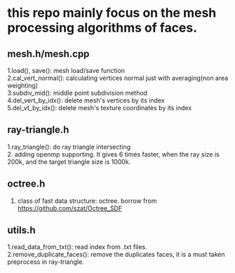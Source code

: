# this repo mainly focus on the mesh processing algorithms of faces.

## mesh.h/mesh.cpp
1.load(), save(): mesh load/save function<br>
2.cal_vert_normal(): calculating vertices normal just with averaging(non area weighting)<br>
3.subdiv_mid(): middle point subdivision method<br>
4.del_vert_by_idx(): delete mesh's vertices by its index<br>
5.del_vt_by_idx(): delete mesh's texture coordinates by its index<br>

## ray-triangle.h
1.ray_triangle(): do ray triangle intersecting<br>
2. adding openmp supporting. It gives 6 times faster, when the ray size is 200k, and the target triangle size is 1000k.


## octree.h
1. class of fast data structure: octree. borrow from https://github.com/szat/Octree_SDF<br>

## utils.h
1.read_data_from_txt(): read index from .txt files.<br>
2.remove_duplicate_faces(): remove the duplicates faces, it is a must taken preprocess in ray-triangle.<br>
